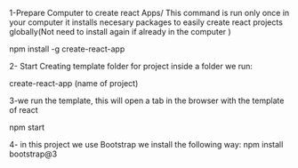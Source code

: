 1-Prepare Computer to create react Apps/ This command is run only once in your computer it installs necesary packages to easily create react projects globally(Not need to install again if already in the computer ) 

npm install -g create-react-app

2- Start Creating template folder for project inside a folder we run:

create-react-app (name of project)

3-we run the template, this will open a tab in the browser with the template of react

npm start

4- in this project we use Bootstrap we install the following way:
 npm install bootstrap@3
 
 
